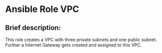 # Ansible Role VPC

## Brief description:
This role creates a VPC with three private subnets and one public subnet. Further a Internet Gateway gets created and assigned to this VPC.
